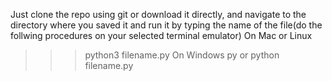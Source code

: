 Just clone the repo using git or download it directly, and navigate to the directory where you saved it and run it by typing the name of the file(do the follwing procedures on your selected terminal emulator)
On Mac or Linux 
>>> python3 filename.py
On Windows
>>> py or python filename.py

